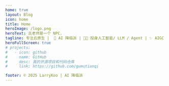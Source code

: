 ```yaml
---
home: true
layout: Blog
icon: home
title: Home
heroImage: /logo.png
heroText: 古老师是一个 NPC.
tagline: 专注云原生 |  🤖 AI 降临派 | 🧑‍💻 投身人工智能/ LLM / Agent | ✨ AIGC 创作
heroFullScreen: true
# projects:
#   - icon: github
#     name: GitHub
#     desc: 我的开源项目和代码仓库
#     link: https://github.com/gumutianqi

footer: © 2025 LarryKoo | AI 降临派
---
```


